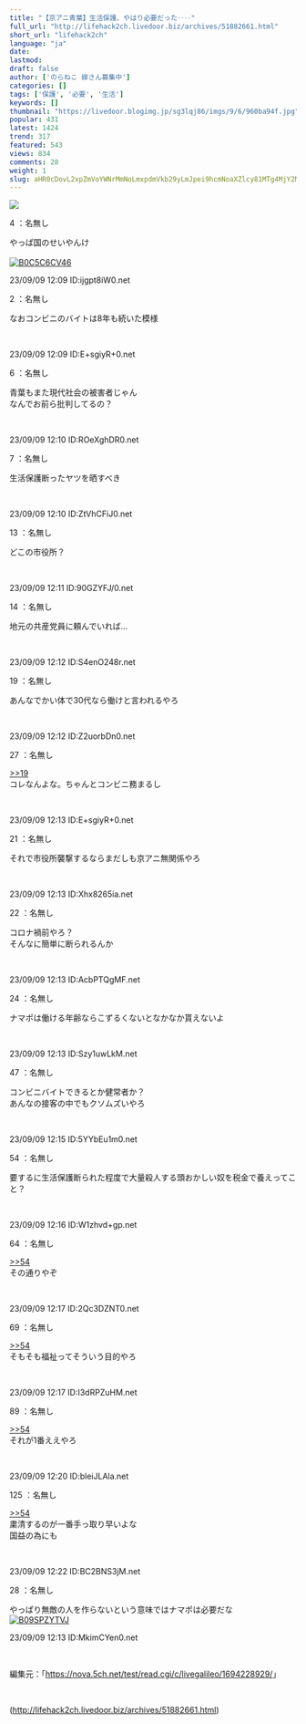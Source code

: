 ```yaml
---
title: "【京アニ青葉】生活保護、やはり必要だった‥‥"
full_url: "http://lifehack2ch.livedoor.biz/archives/51882661.html"
short_url: "lifehack2ch"
language: "ja"
date: 
lastmod: 
draft: false
author: ['のらねこ 嫁さん募集中']
categories: []
tags: ['保護', '必要', '生活']
keywords: []
thumbnail: "https://livedoor.blogimg.jp/sg3lqj86/imgs/9/6/960ba94f.jpg"
popular: 431
latest: 1424
trend: 317
featured: 543
views: 834
comments: 28
weight: 1
slug: aHR0cDovL2xpZmVoYWNrMmNoLmxpdmVkb29yLmJpei9hcmNoaXZlcy81MTg4MjY2MS5odG1s
---
```


![](https://livedoor.blogimg.jp/sg3lqj86/imgs/9/6/960ba94f.jpg)

<div><p class='t_name'>4 ：名無し</p> <p class='r2'>やっぱ国のせいやんけ<br><br><a href='https://www.amazon.co.jp/dp/B0C5C6CV46/?tag=nishiky24-22' target='_blank'><img src='https://m.media-amazon.com/images/I/416u0D91LlL._SL500_.jpg' alt='B0C5C6CV46' border='0'></a> </p><p>23/09/09 12:09 ID:ijgpt8iW0.net</p> <p class='t_name'>2 ：名無し</p> <p class='r4'>なおコンビニのバイトは8年も続いた模様 </p><br><p>23/09/09 12:09 ID:E+sgiyR+0.net</p> <p class='t_name'>6 ：名無し</p> <p class='r4'>青葉もまた現代社会の被害者じゃん <br> なんでお前ら批判してるの？ </p><br><p>23/09/09 12:10 ID:ROeXghDR0.net</p> <p class='t_name'>7 ：名無し</p> <p class='r4'>生活保護断ったヤツを晒すべき </p><br><p>23/09/09 12:10 ID:ZtVhCFiJ0.net</p> <p class='t_name'>13 ：名無し</p> <p class='r4'>どこの市役所？ </p><br><p>23/09/09 12:11 ID:90GZYFJ/0.net</p> <p class='t_name'>14 ：名無し</p> <p class='r4'>地元の共産党員に頼んでいれば… </p><br><p>23/09/09 12:12 ID:S4enO248r.net</p> <p class='t_name'>19 ：名無し</p> <p class='r1'>あんなでかい体で30代なら働けと言われるやろ </p><br><p>23/09/09 12:12 ID:Z2uorbDn0.net</p> <p class='t_name_res'>27 ：名無し</p> <p class='r4'><a href='#res_19'>>>19</a> <br> コレなんよな。ちゃんとコンビニ務まるし </p><br><p>23/09/09 12:13 ID:E+sgiyR+0.net</p> <p class='t_name'>21 ：名無し</p> <p class='r4'>それで市役所襲撃するならまだしも京アニ無関係やろ </p><br><p>23/09/09 12:13 ID:Xhx8265ia.net</p> <p class='t_name'>22 ：名無し</p> <p class='r4'>コロナ禍前やろ？ <br> そんなに簡単に断られるんか </p><br><p>23/09/09 12:13 ID:AcbPTQgMF.net</p> <p class='t_name'>24 ：名無し</p> <p class='r4'>ナマポは働ける年齢ならこずるくないとなかなか貰えないよ </p><br><p>23/09/09 12:13 ID:Szy1uwLkM.net</p> <p class='t_name'>47 ：名無し</p> <p class='r4'>コンビニバイトできるとか健常者か？ <br> あんなの接客の中でもクソムズいやろ </p><br><p>23/09/09 12:15 ID:5YYbEu1m0.net</p> <p class='t_name'>54 ：名無し</p> <p class='r3'>要するに生活保護断られた程度で大量殺人する頭おかしい奴を税金で養えってこと？ </p><br><p>23/09/09 12:16 ID:W1zhvd+gp.net</p> <p class='t_name_res'>64 ：名無し</p> <p class='r4'><a href='#res_54'>>>54</a> <br> その通りやぞ </p><br><p>23/09/09 12:17 ID:2Qc3DZNT0.net</p> <p class='t_name_res'>69 ：名無し</p> <p class='r4'><a href='#res_54'>>>54</a> <br> そもそも福祉ってそういう目的やろ </p><br><p>23/09/09 12:17 ID:I3dRPZuHM.net</p> <p class='t_name_res'>89 ：名無し</p> <p class='r4'><a href='#res_54'>>>54</a> <br> それが1番ええやろ </p><br><p>23/09/09 12:20 ID:bleiJLAla.net</p> <p class='t_name_res'>125 ：名無し</p> <p class='r4'><a href='#res_54'>>>54</a> <br> 粛清するのが一番手っ取り早いよな <br> 国益の為にも </p><br><p>23/09/09 12:22 ID:BC2BNS3jM.net</p> <p class='t_name'>28 ：名無し</p> <p class='r2'>やっぱり無敵の人を作らないという意味ではナマポは必要だな<br><a href='https://www.amazon.co.jp/dp/B09SPZYTVJ/?tag=nishiky24-22' target='_blank'><img src='https://m.media-amazon.com/images/I/41HsazCd6GL._SL500_.jpg' alt='B09SPZYTVJ' border='0'></a> </p><p>23/09/09 12:13 ID:MkimCYen0.net</p> <br><p class='p_url'>編集元：「<a href='https://nova.5ch.net/test/read.cgi/c/livegalileo/1694228929/' target='_blank'>https://nova.5ch.net/test/read.cgi/c/livegalileo/1694228929/</a>」</p> <br clear='all'></div>

(http://lifehack2ch.livedoor.biz/archives/51882661.html)
